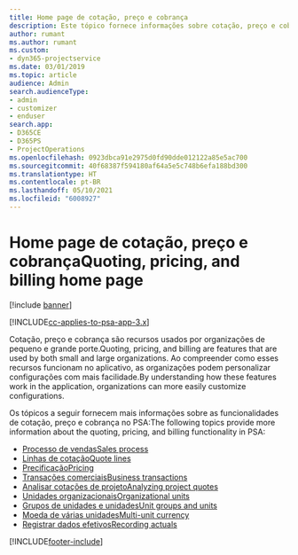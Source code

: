```yaml
---
title: Home page de cotação, preço e cobrança
description: Este tópico fornece informações sobre cotação, preço e cobrança.
author: rumant
ms.author: rumant
ms.custom:
- dyn365-projectservice
ms.date: 03/01/2019
ms.topic: article
audience: Admin
search.audienceType:
- admin
- customizer
- enduser
search.app:
- D365CE
- D365PS
- ProjectOperations
ms.openlocfilehash: 0923dbca91e2975d0fd90dde012122a85e5ac700
ms.sourcegitcommit: 40f68387f594180af64a5e5c748b6efa188bd300
ms.translationtype: HT
ms.contentlocale: pt-BR
ms.lasthandoff: 05/10/2021
ms.locfileid: "6008927"
---
```

# <a name="quoting-pricing-and-billing-home-page"></a><span data-ttu-id="5766e-103">Home page de cotação, preço e cobrança</span><span class="sxs-lookup"><span data-stu-id="5766e-103">Quoting, pricing, and billing home page</span></span>

[!include [banner](../includes/psa-now-project-operations.md)]

[!INCLUDE[cc-applies-to-psa-app-3.x](../includes/cc-applies-to-psa-app-3x.md)]

<span data-ttu-id="5766e-104">Cotação, preço e cobrança são recursos usados por organizações de pequeno e grande porte.</span><span class="sxs-lookup"><span data-stu-id="5766e-104">Quoting, pricing, and billing are features that are used by both small and large organizations.</span></span> <span data-ttu-id="5766e-105">Ao compreender como esses recursos funcionam no aplicativo, as organizações podem personalizar configurações com mais facilidade.</span><span class="sxs-lookup"><span data-stu-id="5766e-105">By understanding how these features work in the application, organizations can more easily customize configurations.</span></span>

<span data-ttu-id="5766e-106">Os tópicos a seguir fornecem mais informações sobre as funcionalidades de cotação, preço e cobrança no PSA:</span><span class="sxs-lookup"><span data-stu-id="5766e-106">The following topics provide more information about the quoting, pricing, and billing functionality in PSA:</span></span>

- [<span data-ttu-id="5766e-107">Processo de vendas</span><span class="sxs-lookup"><span data-stu-id="5766e-107">Sales process</span></span>](basic-sales-process.md)
- [<span data-ttu-id="5766e-108">Linhas de cotação</span><span class="sxs-lookup"><span data-stu-id="5766e-108">Quote lines</span></span>](basic-quote-lines.md)
- [<span data-ttu-id="5766e-109">Precificação</span><span class="sxs-lookup"><span data-stu-id="5766e-109">Pricing</span></span>](basic-pricing.md)
- [<span data-ttu-id="5766e-110">Transações comerciais</span><span class="sxs-lookup"><span data-stu-id="5766e-110">Business transactions</span></span>](basic-business-transactions.md)
- [<span data-ttu-id="5766e-111">Analisar cotações de projeto</span><span class="sxs-lookup"><span data-stu-id="5766e-111">Analyzing project quotes</span></span>](basic-analyzing-quotes.md)
- [<span data-ttu-id="5766e-112">Unidades organizacionais</span><span class="sxs-lookup"><span data-stu-id="5766e-112">Organizational units</span></span>](advanced-organizational.md)
- [<span data-ttu-id="5766e-113">Grupos de unidades e unidades</span><span class="sxs-lookup"><span data-stu-id="5766e-113">Unit groups and units</span></span>](advanced-units.md)
- [<span data-ttu-id="5766e-114">Moeda de várias unidades</span><span class="sxs-lookup"><span data-stu-id="5766e-114">Multi-unit currency</span></span>](advanced-currency.md)
- [<span data-ttu-id="5766e-115">Registrar dados efetivos</span><span class="sxs-lookup"><span data-stu-id="5766e-115">Recording actuals</span></span>](advanced-actuals.md)


[!INCLUDE[footer-include](../includes/footer-banner.md)]